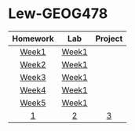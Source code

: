 # Lew-GEOG478
| Homework | Lab | Project |
| :------: | :------: | :------: |
| [Week1](Homework/Week1/README.md)| [Week1](Lab/Week1/README.md)|      |
| [Week2](Homework/Week2/README.md)| [Week1](Lab/Week2/README.md)|      |
| [Week3](Homework/Week3/README.md)| [Week1](Lab/Week3/README.md)|      |
| [Week4](Homework/Week4/README.md)| [Week1](Lab/Week4/README.md)|      |
| [Week5](Homework/Week5/README.md)| [Week1](Lab/Week5/README.md)|      |
| [1](Homework) | [2](Lab) | [3](Project) |
